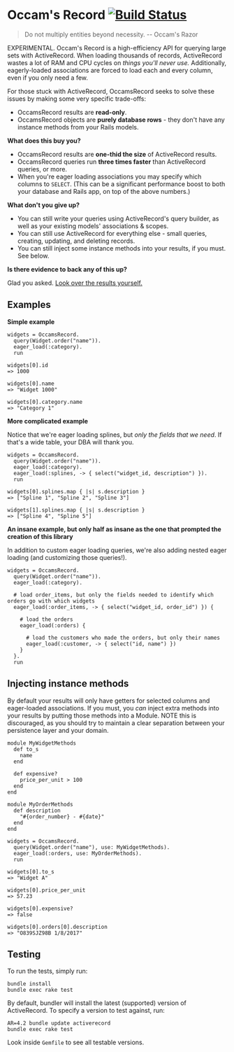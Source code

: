 # Occam's Record [![Build Status](https://travis-ci.org/jhollinger/occams-record.svg?branch=master)](https://travis-ci.org/jhollinger/occams-record)

> Do not multiply entities beyond necessity. -- Occam's Razor

EXPERIMENTAL. Occam's Record is a high-efficiency API for querying large sets with ActiveRecord. When loading thousands of records, ActiveRecord wastes a lot of RAM and CPU cycles on *things you'll never use.* Additionally, eagerly-loaded associations are forced to load each and every column, even if you only need a few.

For those stuck with ActiveRecord, OccamsRecord seeks to solve these issues by making some very specific trade-offs:

* OccamsRecord results are **read-only**.
* OccamsRecord objects are **purely database rows** - they don't have any instance methods from your Rails models.

**What does this buy you?**

* OccamsRecord results are **one-thid the size** of ActiveRecord results.
* OccamsRecord queries run **three times faster** than ActiveRecord queries, or more.
* When you're eager loading associations you may specify which columns to `SELECT`. (This can be a significant performance boost to both your database and Rails app, on top of the above numbers.)

**What don't you give up?**

* You can still write your queries using ActiveRecord's query builder, as well as your existing models' associations & scopes.
* You can still use ActiveRecord for everything else - small queries, creating, updating, and deleting records.
* You can still inject some instance methods into your results, if you must. See below.

**Is there evidence to back any of this up?**

Glad you asked. [Look over the results yourself.](https://github.com/jhollinger/occams-record/wiki/Measurements)

## Examples

**Simple example**

    widgets = OccamsRecord.
      query(Widget.order("name")).
      eager_load(:category).
      run

    widgets[0].id
    => 1000

    widgets[0].name
    => "Widget 1000"

    widgets[0].category.name
    => "Category 1"

**More complicated example**

Notice that we're eager loading splines, but *only the fields that we need*. If that's a wide table, your DBA will thank you.

    widgets = OccamsRecord.
      query(Widget.order("name")).
      eager_load(:category).
      eager_load(:splines, -> { select("widget_id, description") }).
      run

    widgets[0].splines.map { |s| s.description }
    => ["Spline 1", "Spline 2", "Spline 3"]

    widgets[1].splines.map { |s| s.description }
    => ["Spline 4", "Spline 5"]

**An insane example, but only half as insane as the one that prompted the creation of this library**

In addition to custom eager loading queries, we're also adding nested eager loading (and customizing those queries!).

    widgets = OccamsRecord.
      query(Widget.order("name")).
      eager_load(:category).

      # load order_items, but only the fields needed to identify which orders go with which widgets
      eager_load(:order_items, -> { select("widget_id, order_id") }) {

        # load the orders
        eager_load(:orders) {

          # load the customers who made the orders, but only their names
          eager_load(:customer, -> { select("id, name") })
        }
      }.
      run

## Injecting instance methods

By default your results will only have getters for selected columns and eager-loaded associations. If you must, you *can* inject extra methods into your results by putting those methods into a Module. NOTE this is discouraged, as you should try to maintain a clear separation between your persistence layer and your domain.

    module MyWidgetMethods
      def to_s
        name
      end

      def expensive?
        price_per_unit > 100
      end
    end

    module MyOrderMethods
      def description
        "#{order_number} - #{date}"
      end
    end

    widgets = OccamsRecord.
      query(Widget.order("name"), use: MyWidgetMethods).
      eager_load(:orders, use: MyOrderMethods).
      run

    widgets[0].to_s
    => "Widget A"

    widgets[0].price_per_unit
    => 57.23

    widgets[0].expensive?
    => false

    widgets[0].orders[0].description
    => "O839SJZ98B 1/8/2017"

## Testing

To run the tests, simply run:

    bundle install
    bundle exec rake test

By default, bundler will install the latest (supported) version of ActiveRecord. To specify a version to test against, run:

    AR=4.2 bundle update activerecord
    bundle exec rake test

Look inside `Gemfile` to see all testable versions.
